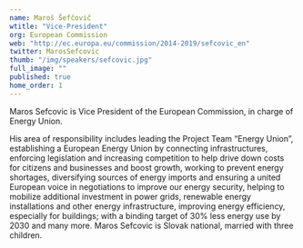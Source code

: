 ```yaml
---
name: Maroš Šefčovič
wtitle: "Vice-President"
org: European Commission
web: "http://ec.europa.eu/commission/2014-2019/sefcovic_en"
twitter: MarosSefcovic
thumb: "/img/speakers/sefcovic.jpg"
full_image: ""
published: true
home_order: 1
---
```

Maros Sefcovic is Vice President of the European Commission, in charge of Energy Union.

His area of responsibility includes leading the Project Team “Energy Union”, establishing a European Energy Union by connecting infrastructures, enforcing legislation and increasing competition to help drive down costs for citizens and businesses and boost growth, working to prevent energy shortages, diversifying sources of energy imports and ensuring a united European voice in negotiations to improve our energy security, helping to mobilize additional investment in power grids, renewable energy installations and other energy infrastructure, improving energy efficiency, especially for buildings; with a binding target of 30% less energy use by 2030 and many more.
Maros Sefcovic is Slovak national, married with three children.
